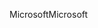<span data-ttu-id="5d07f-101">Microsoft</span><span class="sxs-lookup"><span data-stu-id="5d07f-101">Microsoft</span></span>